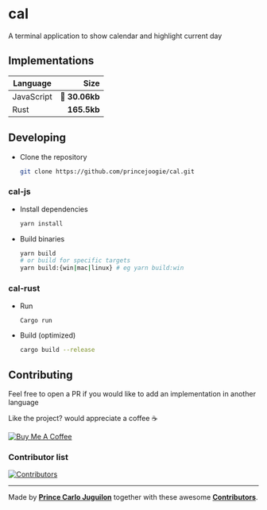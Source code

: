 # cal

A terminal application to show calendar and highlight current day

## Implementations

| Language   |          Size |
| ---------- | ------------: |
| JavaScript | 👀 **30.06kb** |
| Rust       |   **165.5kb** |

## Developing

- Clone the repository

  ```bash
  git clone https://github.com/princejoogie/cal.git
  ```

### cal-js

- Install dependencies

  ```bash
  yarn install
  ```

- Build binaries

  ```bash
  yarn build
  # or build for specific targets
  yarn build:{win|mac|linux} # eg yarn build:win
  ```

### cal-rust

- Run

  ```bash
  Cargo run
  ```

- Build (optimized)

  ```bash
  cargo build --release
  ```

## Contributing

Feel free to open a PR if you would like to add an implementation in another language

Like the project? would appreciate a coffee ☕

[![Buy Me A Coffee](https://www.buymeacoffee.com/assets/img/custom_images/orange_img.png)](https://www.buymeacoffee.com/princejoogie)

### Contributor list

[![Contributors](https://contrib.rocks/image?repo=princejoogie/cal)](https://github.com/princejoogie/cal/graphs/contributors)

---

Made by [**Prince Carlo Juguilon**](https://princecaarlo.tech/) together with these awesome [**Contributors**](https://github.com/princejoogie/cal/graphs/contributors).
